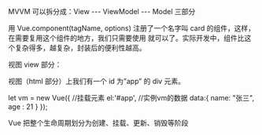 MVVM 可以拆分成：View --- ViewModel --- Model 三部分


用 Vue.component(tagName, options) 注册了一个名字叫 card 的组件，这样，在需要复用这个组件的地方，我们只需要使用 <card></card> 就可以了。实际开发中，组件比这个复杂得多，越复杂，封装后的便利性越高。



视图 view 部分：


  <div id="app"></div>



视图（html 部分）上我们有一个 id 为”app” 的 div 元素。




  let vm = new Vue({
    //挂载元素
  el:'#app',
    //实例vm的数据
  data:{
        name: "张三",
        age :  21
    }
  });




  Vue 把整个生命周期划分为创建、挂载、更新、销毁等阶段
